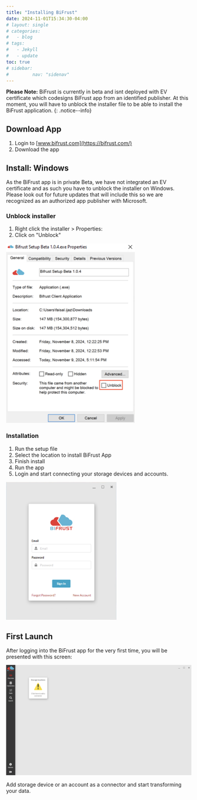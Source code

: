 ```yaml
---
title: "Installing BiFrust"
date: 2024-11-01T15:34:30-04:00
# layout: single
# categories:
#   - blog
# tags:
#   - Jekyll
#   - update
toc: true
# sidebar:
#         nav: "sidenav"
---
```


**Please Note:** BiFrust is currently in beta and isnt deployed with EV certificate which codesigns BiFrust app from an identified publisher. At this moment, you will have to unblock the installer file to be able to install the BiFrust application.
{: .notice--info}


## Download App

1. Login to [www.bifrust.com](https://bifrust.com/)
2. Download the app


## Install: Windows

As the BiFrust app is in private Beta, we have not integrated an EV certificate and as such you have to unblock the installer on Windows. Please look out for future updates that will include this so we are recognized as an authorized app publisher with Microsoft.

### Unblock installer

1. Right click the installer > Properties:
2. Click on "Unblock"

<!-- ![Unblock Installer]({{ "/assets/images/unblockInstallerWin.png" | relative_url }}) -->

<img src="/assets/images/unblockInstallerWin.png" alt="Unblock Installer" width="350" heiggt="700"/>

### Installation

1. Run the setup file
2. Select the location to install BiFrust App
3. Finish install
4. Run the app
5. Login and start connecting your storage devices and accounts. 


<!-- ![loginPromptApp]({{ "/assets/images/loginPromptApp.png" | relative_url }}) -->

<img src="/assets/images/loginPromptApp.png" alt="loginPromptApp" width="300" heiggt="700"/>



## First Launch

After logging into the BiFrust app for the very first time, you will be presented with this screen:
  
  <img src="/assets/images/firstLaunch.png" alt="loginPromptApp" width="650" heiggt="800"/>

Add storage device or an account as a connector and start transforming your data.